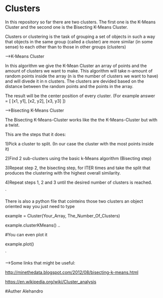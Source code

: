 # Clusters

In this repository so far there are two clusters. The first one is the K-Means Cluster and the second one is the
Bisecting K-Means Cluster.

Clusters or clustering is the task of grouping a set of objects in such a way that objects in the same group (called a cluster) 
are more similar (in some sense) to each other than to those in other groups (clusters)

-->K-Means Cluster

In this algorithm we give the K-Mean Cluster an array of points and the amount of clusters we want to make.
This algorithm will take n-amount of random points inside the array (n is the number of clusters we want to have) and will
divede it in n clusters. The clusters are devided based on the distance between the random points and the points in the array.


The result will be the center position of every cluster. (For example answer = [ [x1, y1], [x2, y2], [x3, y3] ])


-->Bisecting K-Means Cluster

The Bisecting K-Means-Cluster works like the the K-Means-Cluster but with a twist.


This are the steps that it does:


1)Pick a cluster to split. (In our case the cluster with the most points inside it)

2)Find 2 sub-clusters using the basic k-Means algorithm (Bisecting step)

3)Repeat step 2, the bisecting step, for ITER times and take the split that produces the clustering with the highest overall similarity.

4)Repeat steps 1, 2 and 3 until the desired number of clusters is reached.

`

There is also a python file that cointeins those two clusters an object oriented way you just need to type

example = Cluster(Your_Array, The_Number_Of_Clusters)

example.clusterKMeans() ..

#You can even plot it 

example.plot()

`

-->Some links that might be useful:

http://minethedata.blogspot.com/2012/08/bisecting-k-means.html

https://en.wikipedia.org/wiki/Cluster_analysis


#Auther Alehandro
